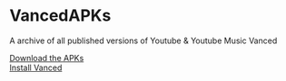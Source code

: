 # VancedAPKs
A archive of all published versions of Youtube &amp; Youtube Music Vanced

[Download the APKs](https://github.com/Norikiru/VancedAPKs/tags) \
[Install Vanced](https://github.com/Norikiru/VancedInstall)
